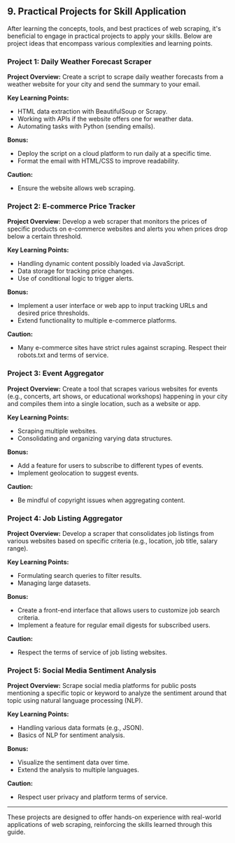
## 9. Practical Projects for Skill Application

After learning the concepts, tools, and best practices of web scraping, it's beneficial to engage in practical projects to apply your skills. Below are project ideas that encompass various complexities and learning points.

### Project 1: Daily Weather Forecast Scraper

**Project Overview:** Create a script to scrape daily weather forecasts from a weather website for your city and send the summary to your email.

**Key Learning Points:**

-   HTML data extraction with BeautifulSoup or Scrapy.
-   Working with APIs if the website offers one for weather data.
-   Automating tasks with Python (sending emails).

**Bonus:**

-   Deploy the script on a cloud platform to run daily at a specific time.
-   Format the email with HTML/CSS to improve readability.

**Caution:**

-   Ensure the website allows web scraping.

### Project 2: E-commerce Price Tracker

**Project Overview:** Develop a web scraper that monitors the prices of specific products on e-commerce websites and alerts you when prices drop below a certain threshold.

**Key Learning Points:**

-   Handling dynamic content possibly loaded via JavaScript.
-   Data storage for tracking price changes.
-   Use of conditional logic to trigger alerts.

**Bonus:**

-   Implement a user interface or web app to input tracking URLs and desired price thresholds.
-   Extend functionality to multiple e-commerce platforms.

**Caution:**

-   Many e-commerce sites have strict rules against scraping. Respect their robots.txt and terms of service.

### Project 3: Event Aggregator

**Project Overview:** Create a tool that scrapes various websites for events (e.g., concerts, art shows, or educational workshops) happening in your city and compiles them into a single location, such as a website or app.

**Key Learning Points:**

-   Scraping multiple websites.
-   Consolidating and organizing varying data structures.

**Bonus:**

-   Add a feature for users to subscribe to different types of events.
-   Implement geolocation to suggest events.

**Caution:**

-   Be mindful of copyright issues when aggregating content.

### Project 4: Job Listing Aggregator

**Project Overview:** Develop a scraper that consolidates job listings from various websites based on specific criteria (e.g., location, job title, salary range).

**Key Learning Points:**

-   Formulating search queries to filter results.
-   Managing large datasets.

**Bonus:**

-   Create a front-end interface that allows users to customize job search criteria.
-   Implement a feature for regular email digests for subscribed users.

**Caution:**

-   Respect the terms of service of job listing websites.

### Project 5: Social Media Sentiment Analysis

**Project Overview:** Scrape social media platforms for public posts mentioning a specific topic or keyword to analyze the sentiment around that topic using natural language processing (NLP).

**Key Learning Points:**

-   Handling various data formats (e.g., JSON).
-   Basics of NLP for sentiment analysis.

**Bonus:**

-   Visualize the sentiment data over time.
-   Extend the analysis to multiple languages.

**Caution:**

-   Respect user privacy and platform terms of service.

----------

These projects are designed to offer hands-on experience with real-world applications of web scraping, reinforcing the skills learned through this guide.
